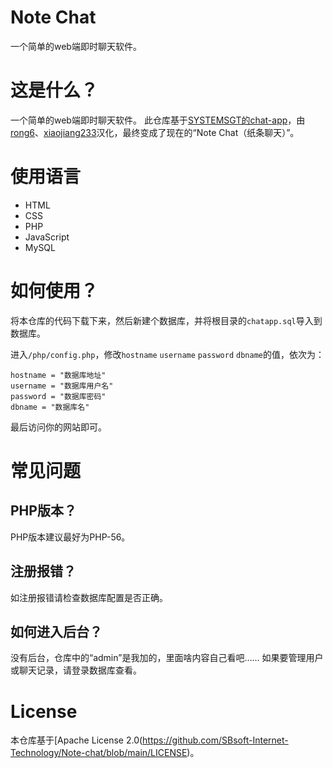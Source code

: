# Note Chat
一个简单的web端即时聊天软件。

# 这是什么？
一个简单的web端即时聊天软件。
此仓库基于[SYSTEMSGT的chat-app](https://github.com/SYSTEMSGT/chat-app)，由[rong6](https://github.com/rong6)、[xiaojiang233](https://github.com/xiaojiangxj233)汉化，最终变成了现在的“Note Chat（纸条聊天）”。

# 使用语言
* HTML
* CSS
* PHP
* JavaScript
* MySQL

# 如何使用？
将本仓库的代码下载下来，然后新建个数据库，并将根目录的```chatapp.sql```导入到数据库。

进入```/php/config.php```，修改```hostname``` ```username``` ```password``` ```dbname```的值，依次为：
```
hostname = "数据库地址"
username = "数据库用户名"
password = "数据库密码"
dbname = "数据库名"
```

最后访问你的网站即可。

# 常见问题
## PHP版本？
PHP版本建议最好为PHP-56。
## 注册报错？
如注册报错请检查数据库配置是否正确。
## 如何进入后台？
没有后台，仓库中的“admin”是我加的，里面啥内容自己看吧……
如果要管理用户或聊天记录，请登录数据库查看。

# License
本仓库基于[Apache License 2.0(https://github.com/SBsoft-Internet-Technology/Note-chat/blob/main/LICENSE)。
